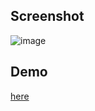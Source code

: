 ## Screenshot

![image](https://user-images.githubusercontent.com/4873581/67155382-1a3edb80-f349-11e9-8664-5605b7bf091e.png)

## Demo

[here](http://narutaro.github.io/world-timeline/)
